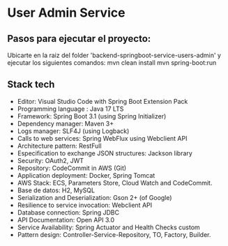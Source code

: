 # User Admin Service

## Pasos para ejecutar el proyecto:
Ubicarte en la raiz del folder 'backend-springboot-service-users-admin' y ejecutar los siguientes comandos:
mvn clean install
mvn spring-boot:run

## Stack tech

- Editor: Visual Studio Code with Spring Boot Extension Pack
- Programming language : Java 17 LTS
- Framework: Spring Boot 3.1 (using Spring Initializer)
- Dependency manager: Maven 3+
- Logs manager: SLF4J (using Logback)
- Calls to web services: Spring WebFlux using Webclient API
- Architecture pattern: RestFull
- Especification to exchange JSON structures: Jackson library
- Security: OAuth2, JWT
- Repository: CodeCommit in AWS (Git)
- Application deployment: Docker, Spring Tomcat
- AWS Stack: ECS, Parameters Store, Cloud Watch and CodeCommit.
- Base de datos: H2, MySQL
- Serialization and Deserialization: Gson 2+ (of Google)
- Resilience to service invocation: Webclient API
- Database connection: Spring JDBC
- API Documentation: Open API 3.0
- Service Availability: Spring Actuator and Health Checks custom
- Pattern design: Controller-Service-Repository, TO, Factory, Builder.